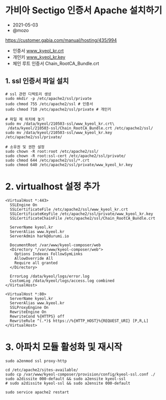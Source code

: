 
# 가비아 Sectigo 인증서 Apache 설치하기

- 2021-05-03
- @mozo

https://customer.gabia.com/manual/hosting/435/994

- 인증서 www_kyeol_kr.crt
- 개인키 www_kyeol_kr.key
- 체인 루트 인증서 Chain_RootCA_Bundle.crt

## 1. ssl 인증서 파일 설치

```shell
# ssl 관련 디렉토리 생성
sudo mkdir -p /etc/apache2/ssl/private
sudo chmod 755 /etc/apache2/ssl # 인증서
sudo chmod 710 /etc/apache2/ssl/private # 개인키

# 파일 제 위치에 놓기
sudo mv /data/kyeol/210503-ssl/www_kyeol_kr.crt\
 /data/kyeol/210503-ssl/Chain_RootCA_Bundle.crt /etc/apache2/ssl/
sudo mv /data/kyeol/210503-ssl/www_kyeol_kr.key /etc/apache2/ssl/private/

# 소유권 및 권한 설정
sudo chown -R root:root /etc/apache2/ssl/
sudo chown -R root:ssl-cert /etc/apache2/ssl/private/
sudo chmod 644 /etc/apache2/ssl/*.crt
sudo chmod 640 /etc/apache2/ssl/private/www_kyeol_kr.key
```

# 2. virtualhost 설정 추가

```
<VirtualHost *:443>
  SSLEngine On
  SSLCertificateFile /etc/apache2/ssl/www_kyeol_kr.crt
  SSLCertificateKeyFile /etc/apache2/ssl/private/www_kyeol_kr.key
  SSLCertificateChainFile /etc/apache2/ssl/Chain_RootCA_Bundle.crt

  ServerName kyeol.kr
  ServerAlias www.kyeol.kr
  ServerAdmin hark@durumi.io

  DocumentRoot /var/www/kyeol-composer/web
  <Directory "/var/www/kyeol-composer/web">
    Options Indexes FollowSymLinks
    AllowOverride All
    Require all granted
  </Directory>

  ErrorLog /data/kyeol/logs/error.log
  CustomLog /data/kyeol/logs/access.log combined
</VirtualHost>

<VirtualHost *:80>
  ServerName kyeol.kr
  ServerAlias www.kyeol.kr
  SSLProxyEngine On
  RewriteEngine On
  RewriteCond %{HTTPS} off
  RewriteRule ^(.*)$ https://%{HTTP_HOST}%{REQUEST_URI} [P,R,L]
</VirtualHost>

```

# 3. 아파치 모듈 활성화 및 재시작

```shell
sudo a2enmod ssl proxy-http

cd /etc/apache2/sites-available/
sudo cp /var/www/kyeol-composer/provision/config/kyeol-ssl.conf ./
sudo a2dissite 000-default && sudo a2ensite kyeol-ssl
# sudo a2dissite kyeol-ssl && sudo a2ensite 000-default

sudo service apache2 restart
```
